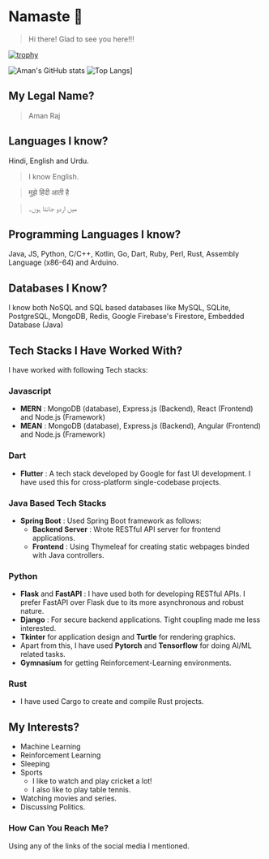 # Namaste 🙏
> Hi there! 
> Glad to see you here!!! 

[![trophy](https://github-profile-trophy.vercel.app/?username=amanfoundongithub)](https://github.com/amanfoundongithub)

![Aman's GitHub stats](https://github-readme-stats.vercel.app/api?username=amanfoundongithub&theme=chartreuse-dark&show_icons=true)
![Top Langs](https://github-readme-stats.vercel.app/api/top-langs/?username=amanfoundongithub&layout=pie)]

## My Legal Name? 
> Aman Raj 

## Languages I know?
Hindi, English and Urdu.

> I know English.

> मुझे हिंदी आती है

> میں اردو جانتا ہوں۔
## Programming Languages I know?
Java, JS, Python, C/C++, Kotlin, Go, Dart, Ruby, Perl, Rust, Assembly Language (x86-64) and Arduino. 

## Databases I Know? 
I know both NoSQL and SQL based databases like MySQL, SQLite, PostgreSQL, MongoDB, Redis, Google Firebase's Firestore, Embedded Database (Java)

## Tech Stacks I Have Worked With?
I have worked with following Tech stacks:

### Javascript
- **MERN** : MongoDB (database), Express.js (Backend), React (Frontend)   and Node.js (Framework)
- **MEAN** : MongoDB (database), Express.js (Backend), Angular (Frontend) and Node.js (Framework)

### Dart
- **Flutter** : A tech stack developed by Google for fast UI development. I have used this for cross-platform single-codebase projects.

### Java Based Tech Stacks
- **Spring Boot** : Used Spring Boot framework as follows:
  - **Backend Server** : Wrote RESTful API server for frontend applications.
  - **Frontend** : Using Thymeleaf for creating static webpages binded with Java controllers.

### Python
- **Flask** and **FastAPI** : I have used both for developing RESTful APIs. I prefer FastAPI over Flask
due to its more asynchronous and robust nature.
- **Django** : For secure backend applications. Tight coupling made me less interested. 
- **Tkinter** for application design and **Turtle** for rendering graphics.
- Apart from this, I have used **Pytorch** and **Tensorflow** for doing AI/ML related tasks.
- **Gymnasium** for getting Reinforcement-Learning environments. 

### Rust
- I have used Cargo to create and compile Rust projects. 


## My Interests? 
- Machine Learning
- Reinforcement Learning
- Sleeping
- Sports
  - I like to watch and play cricket a lot!
  - I also like to play table tennis.
- Watching movies and series.
- Discussing Politics.


### How Can You Reach Me?
Using any of the links of the social media I mentioned. 




<!---
amanfoundongithub/amanfoundongithub is a ✨ special ✨ repository because its `README.md` (this file) appears on your GitHub profile.
You can click the Preview link to take a look at your changes.
--->
